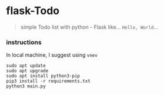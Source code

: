 # flask-Todo
> simple Todo list with python - Flask 
> like... `Hello, World`...

### instructions
In local machine, I suggest using `vnev`
~~~
sudo apt update 
sudo apt upgrade
sudo apt install python3-pip
pip3 install -r requirements.txt
python3 main.py
~~~
